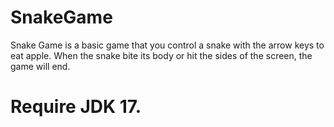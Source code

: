# SnakeGame
Snake Game is a basic game that you control a snake with the arrow keys to eat apple. When the snake bite its body or hit the sides of the screen, the game will end.

# Require JDK 17.
